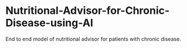 # Nutritional-Advisor-for-Chronic-Disease-using-AI
End to end model of nutritional advisor for patients with chronic disease.

